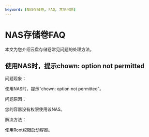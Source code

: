 ```yaml
---
keyword: [NAS存储卷, FAQ, 常见问题]
---
```


# NAS存储卷FAQ

本文为您介绍云盘存储卷常见问题的处理方法。

## 使用NAS时，提示chown: option not permitted

问题现象：

使用NAS时，提示“chown: option not permitted”。

问题原因：

您的容器没有权限使用该NAS。

解决方法：

使用Root权限启动容器。

